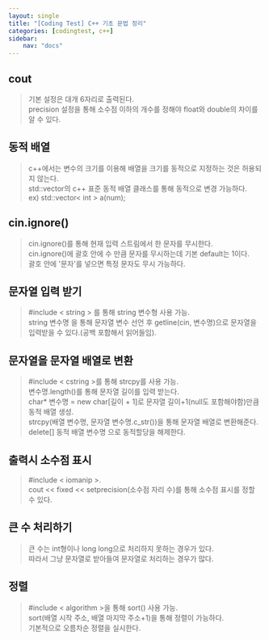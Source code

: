 ```yaml
---
layout: single
title: "[Coding Test] C++ 기초 문법 정리"
categories: [codingtest, c++]
sidebar:
    nav: "docs"
---
```


## cout
> 기본 설정은 대개 6자리로 출력된다. <br/>
> precision 설정을 통해 소수점 이하의 개수를 정해야 float와 double의 차이를 알 수 있다. <br/> 

## 동적 배열
> c++에서는 변수의 크기를 이용해 배열을 크기를 동적으로 지정하는 것은 허용되지 않는다. <br/> 
> std::vector의 c++ 표준 동적 배열 클래스를 통해 동적으로 변경 가능하다. <br/> 
> ex) std::vector< int > a(num); <br/> 

## cin.ignore()
> cin.ignore()를 통해 현재 입력 스트림에서 한 문자를 무시한다. <br/> 
> cin.ignore()에 괄호 안에 수 만큼 문자를 무시하는데 기본 default는 1이다. <br/> 
> 괄호 안에 '문자'를 넣으면 특정 문자도 무시 가능하다. <br/> 

## 문자열 입력 받기
> #include < string > 를 통해 string 변수형 사용 가능. <br/> 
> string 변수명 을 통해 문자열 변수 선언 후 getline(cin, 변수명)으로 문자열을 입력받을 수 있다.(공백 포함해서 읽어들임). <br/> 

## 문자열을 문자열 배열로 변환
> #include < cstring >를 통해 strcpy를 사용 가능. <br/> 
> 변수명.length()를 통해 문자열 길이를 입력 받는다. <br/> 
> char* 변수명 = new char[길이 + 1]로 문자열 길이+1(null도 포함해야함)만큼 동적 배열 생성. <br/> 
> strcpy(배열 변수명, 문자열 변수명.c_str())을 통해 문자열 배열로 변환해준다. <br/> 
> delete[] 동적 배열 변수명 으로 동적할당을 해제한다. <br/> 

## 출력시 소수점 표시
> #include < iomanip >.  <br/> 
> cout << fixed << setprecision(소수점 자리 수)를 통해 소수점 표시를 정할 수 있다.  <br/> 

## 큰 수 처리하기
> 큰 수는 int형이나 long long으로 처리하지 못하는 경우가 있다.  <br/> 
> 따라서 그냥 문자열로 받아들여 문자열로 처리하는 경우가 많다.  <br/> 

## 정렬
> #include < algorithm >을 통해 sort() 사용 가능.  <br/> 
> sort(배열 시작 주소, 배열 마지막 주소+1)을 통해 정렬이 가능하다.  <br/> 
> 기본적으로 오름차순 정렬을 실시한다.  <br/> 